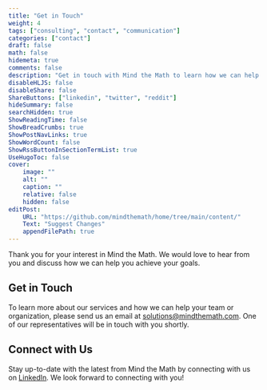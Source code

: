 ```yaml
---
title: "Get in Touch"
weight: 4
tags: ["consulting", "contact", "communication"]
categories: ["contact"]
draft: false
math: false
hidemeta: true
comments: false
description: "Get in touch with Mind the Math to learn how we can help you achieve your goals."
disableHLJS: false
disableShare: false
ShareButtons: ["linkedin", "twitter", "reddit"]
hideSummary: false
searchHidden: true
ShowReadingTime: false
ShowBreadCrumbs: true
ShowPostNavLinks: true
ShowWordCount: false
ShowRssButtonInSectionTermList: true
UseHugoToc: false
cover:
    image: ""
    alt: ""
    caption: ""
    relative: false
    hidden: false
editPost:
    URL: "https://github.com/mindthemath/home/tree/main/content/"
    Text: "Suggest Changes"
    appendFilePath: true
---
```


Thank you for your interest in Mind the Math. 
We would love to hear from you and discuss how we can help you achieve your goals.

## Get in Touch

To learn more about our services and how we can help your team or organization, please send us an email at [solutions@mindthemath.com](mailto:solutions@mindthemath.com). 
One of our representatives will be in touch with you shortly.

## Connect with Us

Stay up-to-date with the latest from Mind the Math by connecting with us on [LinkedIn](https://www.linkedin.com/in/mathematicalmichael/). 
We look forward to connecting with you!
